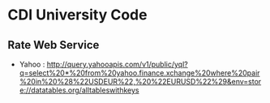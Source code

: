 # CDI University Code

## Rate Web Service 

* Yahoo : http://query.yahooapis.com/v1/public/yql?q=select%20*%20from%20yahoo.finance.xchange%20where%20pair%20in%20%28%22USDEUR%22,%20%22EURUSD%22%29&env=store://datatables.org/alltableswithkeys


